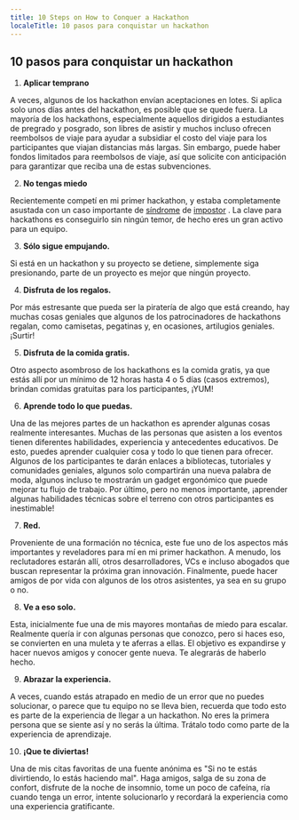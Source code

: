 ```yaml
---
title: 10 Steps on How to Conquer a Hackathon
localeTitle: 10 pasos para conquistar un hackathon
---
```

## 10 pasos para conquistar un hackathon

1.  **Aplicar temprano**

A veces, algunos de los hackathon envían aceptaciones en lotes. Si aplica solo unos días antes del hackathon, es posible que se quede fuera. La mayoría de los hackathons, especialmente aquellos dirigidos a estudiantes de pregrado y posgrado, son libres de asistir y muchos incluso ofrecen reembolsos de viaje para ayudar a subsidiar el costo del viaje para los participantes que viajan distancias más largas. Sin embargo, puede haber fondos limitados para reembolsos de viaje, así que solicite con anticipación para garantizar que reciba una de estas subvenciones.

2.  **No tengas miedo**

Recientemente competí en mi primer hackathon, y estaba completamente asustada con un caso importante de [síndrome](https://guide.freecodecamp.org/working-in-tech/imposter-syndrome/) de [impostor](https://guide.freecodecamp.org/working-in-tech/imposter-syndrome/) . La clave para hackathons es conseguirlo sin ningún temor, de hecho eres un gran activo para un equipo.

3.  **Sólo sigue empujando.**

Si está en un hackathon y su proyecto se detiene, simplemente siga presionando, parte de un proyecto es mejor que ningún proyecto.

4.  **Disfruta de los regalos.**

Por más estresante que pueda ser la piratería de algo que está creando, hay muchas cosas geniales que algunos de los patrocinadores de hackathons regalan, como camisetas, pegatinas y, en ocasiones, artilugios geniales. ¡Surtir!

5.  **Disfruta de la comida gratis.**

Otro aspecto asombroso de los hackathons es la comida gratis, ya que estás allí por un mínimo de 12 horas hasta 4 o 5 días (casos extremos), brindan comidas gratuitas para los participantes, ¡YUM!

6.  **Aprende todo lo que puedas.**

Una de las mejores partes de un hackathon es aprender algunas cosas realmente interesantes. Muchas de las personas que asisten a los eventos tienen diferentes habilidades, experiencia y antecedentes educativos. De esto, puedes aprender cualquier cosa y todo lo que tienen para ofrecer. Algunos de los participantes te darán enlaces a bibliotecas, tutoriales y comunidades geniales, algunos solo compartirán una nueva palabra de moda, algunos incluso te mostrarán un gadget ergonómico que puede mejorar tu flujo de trabajo. Por último, pero no menos importante, ¡aprender algunas habilidades técnicas sobre el terreno con otros participantes es inestimable!

7.  **Red.**

Proveniente de una formación no técnica, este fue uno de los aspectos más importantes y reveladores para mí en mi primer hackathon. A menudo, los reclutadores estarán allí, otros desarrolladores, VCs e incluso abogados que buscan representar la próxima gran innovación. Finalmente, puede hacer amigos de por vida con algunos de los otros asistentes, ya sea en su grupo o no.

8.  **Ve a eso solo.**

Esta, inicialmente fue una de mis mayores montañas de miedo para escalar. Realmente quería ir con algunas personas que conozco, pero si haces eso, se convierten en una muleta y te aferras a ellas. El objetivo es expandirse y hacer nuevos amigos y conocer gente nueva. Te alegrarás de haberlo hecho.

9.  **Abrazar la experiencia.**

A veces, cuando estás atrapado en medio de un error que no puedes solucionar, o parece que tu equipo no se lleva bien, recuerda que todo esto es parte de la experiencia de llegar a un hackathon. No eres la primera persona que se siente así y no serás la última. Trátalo todo como parte de la experiencia de aprendizaje.

10.  **¡Que te diviertas!**

Una de mis citas favoritas de una fuente anónima es "Si no te estás divirtiendo, lo estás haciendo mal". Haga amigos, salga de su zona de confort, disfrute de la noche de insomnio, tome un poco de cafeína, ría cuando tenga un error, intente solucionarlo y recordará la experiencia como una experiencia gratificante.
